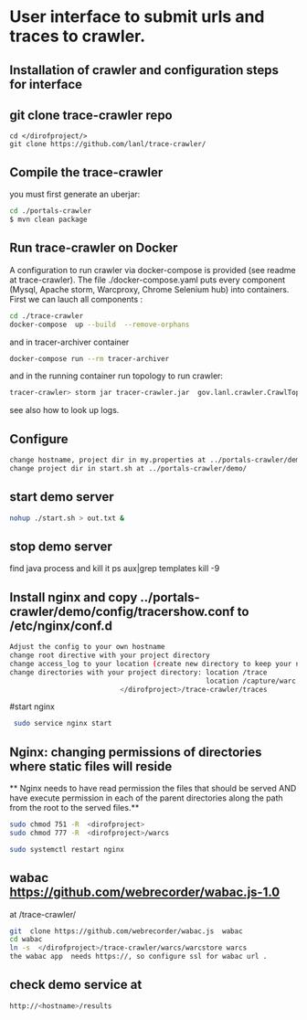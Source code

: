 # User interface to submit urls and traces to crawler.
## Installation of crawler and configuration steps for interface
## git clone trace-crawler repo
```
cd </dirofproject/>
git clone https://github.com/lanl/trace-crawler/
```
## Compile the trace-crawler

 you must first generate an uberjar:

``` sh
cd ./portals-crawler
$ mvn clean package
```  
## Run trace-crawler  on Docker
A configuration to run crawler via docker-compose is provided (see readme at trace-crawler). 
The file ./docker-compose.yaml puts every component (Mysql, Apache storm, Warcproxy, Chrome Selenium hub) into  containers.
First we  can lauch all components :

``` sh
cd ./trace-crawler
docker-compose  up --build  --remove-orphans
```
and in tracer-archiver container
``` sh
docker-compose run --rm tracer-archiver
```
and in the running container run topology to run crawler:
``` sh
tracer-crawler> storm jar tracer-crawler.jar  gov.lanl.crawler.CrawlTopology -conf crawler-conf-docker.yaml
```
see also how to look up logs. 

## Configure
``` sh
change hostname, project dir in my.properties at ../portals-crawler/demo/
change project dir in start.sh at ../portals-crawler/demo/
```
## start demo server
``` sh
nohup ./start.sh > out.txt & 
```
## stop demo server
find java process and kill it
ps aux|grep templates
kill -9 <pid>

## Install nginx and copy ../portals-crawler/demo/config/tracershow.conf to /etc/nginx/conf.d
``` sh
Adjust the config to your own hostname
change root directive with your project directory
change access_log to your location (create new directory to keep your nginx logs) 
change directories with your project directory: location /trace 
                                                location /capture/warc 
                           </dirofproject>/trace-crawler/traces
```
#start nginx
``` sh
 sudo service nginx start
```  
## Nginx: changing permissions of directories where static files will reside
** Nginx needs to have read permission the files that should be served AND have execute permission in each of the parent directories along the path from the root to the served files.**
``` sh
sudo chmod 751 -R  <dirofproject>
sudo chmod 777 -R  <dirofproject>/warcs

sudo systemctl restart nginx

```
## wabac https://github.com/webrecorder/wabac.js-1.0
at </dirofproject>/trace-crawler/ 

``` sh
git  clone https://github.com/webrecorder/wabac.js  wabac
cd wabac
ln -s  </dirofproject>/trace-crawler/warcs/warcstore warcs
the wabac app  needs https://, so configure ssl for wabac url .
```
## check demo service at
``` sh
http://<hostname>/results

```

 
